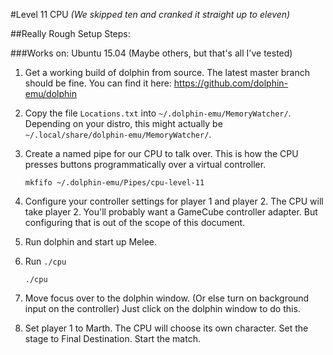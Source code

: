 #Level 11 CPU
*(We skipped ten and cranked it straight up to eleven)*

##Really Rough Setup Steps:

###Works on: Ubuntu 15.04 (Maybe others, but that's all I've tested)

1. Get a working build of dolphin from source. The latest master branch should be fine. You can find it here:
https://github.com/dolphin-emu/dolphin
2. Copy the file `Locations.txt` into `~/.dolphin-emu/MemoryWatcher/`. Depending on your distro, this might actually be `~/.local/share/dolphin-emu/MemoryWatcher/`.
3. Create a named pipe for our CPU to talk over. This is how the CPU presses buttons programmatically over a virtual controller.

    ```
    mkfifo ~/.dolphin-emu/Pipes/cpu-level-11
    ```

4. Configure your controller settings for player 1 and player 2. The CPU will take player 2. You'll probably want a GameCube controller adapter. But configuring that is out of the scope of this document.
5. Run dolphin and start up Melee.
6. Run `./cpu`
    ```
    ./cpu
    ```

8. Move focus over to the dolphin window. (Or else turn on background input on the controller) Just click on the dolphin window to do this.
7. Set player 1 to Marth. The CPU will choose its own character.  Set the stage to Final Destination. Start the match.
